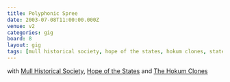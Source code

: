 ```yaml
---
title: Polyphonic Spree
date: 2003-07-08T11:00:00.000Z
venue: v2
categories: gig
board: 8
layout: gig
tags: [mull historical society, hope of the states, hokum clones, states]
---
```

with <a href="/wiki/mull+historical+society">Mull Historical Society</a>, <a href="/wiki/hope+of+the+states">Hope of the States</a> and <a href="/wiki/hokum+clones">The Hokum Clones</a>